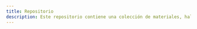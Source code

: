 ```yaml
---
title: Repositorio
description: Este repositorio contiene una colección de materiales, hallazgos y recomendaciones para promover la igualdad de género y la inclusión en los compromisos de Planes de Acción de Colombia y el mundo. Es resultado del proyecto “Inclusión de la perspectiva de género en el V Plan de Acción Nacional de Estado Abierto de Colombia”, que llevaron a cabo las organizaciones de la sociedad civil del Comité de Estado Abierto de Colombia, y contó con la subvención de los Subpremios de Género e Inclusión 2023 de OGP.
---
```

